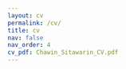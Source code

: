 ```yaml
---
layout: cv
permalink: /cv/
title: cv
nav: false
nav_order: 4
cv_pdf: Chawin_Sitawarin_CV.pdf
---
```

